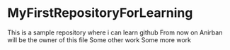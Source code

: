 # MyFirstRepositoryForLearning
This is a sample repository where i can learn github
From now on Anirban will be the owner of this file
Some other work
Some more work
